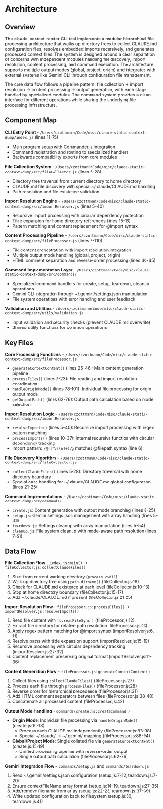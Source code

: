 <!-- Generated: 2025-07-13 17:02:15 UTC -->

# Architecture

## Overview

The claude-context-render CLI tool implements a modular hierarchical file processing architecture that walks up directory trees to collect CLAUDE.md configuration files, resolves embedded imports recursively, and generates processed context files. The system is designed around a clear separation of concerns with independent modules handling file discovery, import resolution, content processing, and command execution. The architecture supports multiple output modes (global, project, origin) and integrates with external systems like Gemini CLI through configuration file management.

The core data flow follows a pipeline pattern: file collection → import resolution → content processing → output generation, with each stage handled by specialized modules. The command system provides a clean interface for different operations while sharing the underlying file processing infrastructure.

## Component Map

**CLI Entry Point** - `/Users/czottmann/Code/misc/claude-static-context-dump/index.js` (lines 11-75)
- Main program setup with Commander.js integration
- Command registration and routing to specialized handlers
- Backwards compatibility exports from core modules

**File Collection System** - `/Users/czottmann/Code/misc/claude-static-context-dump/src/fileCollector.js` (lines 5-28)
- Directory tree traversal from current directory to home directory
- CLAUDE.md file discovery with special ~/.claude/CLAUDE.md handling
- Path resolution and file existence validation

**Import Resolution Engine** - `/Users/czottmann/Code/misc/claude-static-context-dump/src/importResolver.js` (lines 5-40)
- Recursive import processing with circular dependency protection
- Tilde expansion for home directory references (lines 15-16)
- Pattern matching and content replacement for @import syntax

**Content Processing Pipeline** - `/Users/czottmann/Code/misc/claude-static-context-dump/src/fileProcessor.js` (lines 7-110)
- File content orchestration with import resolution integration
- Multiple output mode handling (global, project, origin)
- HTML comment separation and reverse-order processing (lines 30-45)

**Command Implementation Layer** - `/Users/czottmann/Code/misc/claude-static-context-dump/src/commands/`
- Specialized command handlers for create, setup, teardown, cleanup operations
- Gemini CLI integration through ~/.gemini/settings.json manipulation
- File system operations with error handling and user feedback

**Validation and Utilities** - `/Users/czottmann/Code/misc/claude-static-context-dump/src/utils/validation.js`
- Input validation and security checks (prevent CLAUDE.md overwrite)
- Shared utility functions for common operations

## Key Files

**Core Processing Functions** - `/Users/czottmann/Code/misc/claude-static-context-dump/src/fileProcessor.js`
- `generateContextContent()` (lines 25-46): Main content generation pipeline
- `processFiles()` (lines 7-23): File reading and import resolution coordination
- `handleOriginMode()` (lines 78-101): Individual file processing for origin output mode
- `getOutputPath()` (lines 62-76): Output path calculation based on mode selection

**Import Resolution Logic** - `/Users/czottmann/Code/misc/claude-static-context-dump/src/importResolver.js`
- `resolveImports()` (lines 5-40): Recursive import processing with regex pattern matching
- `processImports()` (lines 10-37): Internal recursive function with circular dependency tracking
- Import pattern: `/@([^\s\n]+)/g` matches @filepath syntax (line 6)

**File Discovery Algorithm** - `/Users/czottmann/Code/misc/claude-static-context-dump/src/fileCollector.js`
- `collectClaudeFiles()` (lines 5-28): Directory traversal with home directory boundary
- Special case handling for ~/.claude/CLAUDE.md global configuration (lines 21-25)

**Command Implementations** - `/Users/czottmann/Code/misc/claude-static-context-dump/src/commands/`
- `create.js`: Content generation with output mode branching (lines 8-25)
- `setup.js`: Gemini settings.json management with array handling (lines 5-43)
- `teardown.js`: Settings cleanup with array manipulation (lines 5-54)
- `cleanup.js`: File system cleanup with mode-aware path resolution (lines 7-51)

## Data Flow

**File Collection Flow** - `index.js:main()` → `fileCollector.js:collectClaudeFiles()`
1. Start from current working directory (`process.cwd()`)
2. Walk up directory tree using `path.dirname()` (fileCollector.js:18)
3. Check for CLAUDE.md existence at each level (fileCollector.js:10-13)
4. Stop at home directory boundary (fileCollector.js:15-17)
5. Add ~/.claude/CLAUDE.md if present (fileCollector.js:21-25)

**Import Resolution Flow** - `fileProcessor.js:processFiles()` → `importResolver.js:resolveImports()`
1. Read file content with `fs.readFileSync()` (fileProcessor.js:12)
2. Extract file directory for relative path resolution (fileProcessor.js:13)
3. Apply regex pattern matching for @import syntax (importResolver.js:6, 11)
4. Resolve paths with tilde expansion support (importResolver.js:15-19)
5. Recursive processing with circular dependency tracking (importResolver.js:27-32)
6. Content replacement preserving original format (importResolver.js:11-36)

**Content Generation Flow** - `fileProcessor.js:generateContextContent()`
1. Collect files using `collectClaudeFiles()` (fileProcessor.js:27)
2. Process each file through `processFiles()` (fileProcessor.js:28)
3. Reverse order for hierarchical precedence (fileProcessor.js:31)
4. Add HTML comment separators between files (fileProcessor.js:38-40)
5. Concatenate all processed content (fileProcessor.js:42)

**Output Mode Handling** - `commands/create.js:createCommand()`
- **Origin Mode**: Individual file processing via `handleOriginMode()` (create.js:10-13)
  - Process each CLAUDE.md independently (fileProcessor.js:83-98)
  - Special ~/.claude/ → ~/.gemini/ mapping (fileProcessor.js:88-94)
- **Global/Project Mode**: Single collated file via `generateContextContent()` (create.js:15-19)
  - Unified processing pipeline with reverse-order output
  - Single output path calculation (fileProcessor.js:62-76)

**Gemini Integration Flow** - `commands/setup.js` and `commands/teardown.js`
1. Read ~/.gemini/settings.json configuration (setup.js:7-12, teardown.js:7-20)
2. Ensure contextFileName array format (setup.js:14-19, teardown.js:27-35)
3. Add/remove filename from array (setup.js:22-23, teardown.js:37-39)
4. Write updated configuration back to filesystem (setup.js:30, teardown.js:41)
